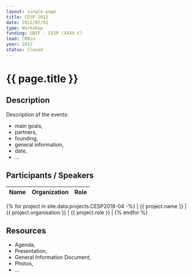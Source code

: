 ```yaml
---
layout: single-page
title: CESP 2012
date: 2012/07/01
type: Workshop
funding: GBIF - CESP (XXXX €)
lead: CRBio
year: 2012
status: Closed
---
```


# {{ page.title }}

## Description 


Description of the events:

- main goals,
- partners,
- founding, 
- general information, 
- date, 
- ... 


## Participants / Speakers 


| Name | Organization | Role |
|------|--------------|------|
{% for project in site.data.projects.CESP2018-04 -%}
| {{ project.name }}  | {{ project.organisation }}  | {{ project.role }} |
{% endfor %}


## Resources 

- Agenda,
- Presentation, 
- General Information Document, 
- Photos,
-  ... 